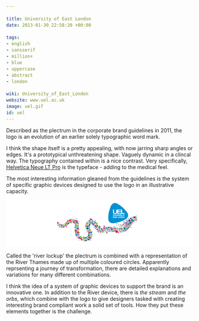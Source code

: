 ```yaml
---

title: University of East London
date: 2013-01-30 22:58:20 +00:00

tags:
- english
- sansserif
- million+
- blue
- uppercase
- abstract
- london

wiki: University_of_East_London
website: www.uel.ac.uk
image: uel.gif
id: uel
---
```


Described as the plectrum in the corporate brand guidelines in 2011, the logo is an evolution of an earlier solely typographic word mark.

I think the shape itself is a pretty appealing, with now jarring sharp angles or edges. It's a prototypical unthreatening shape. Vaguely dynamic in a clincal way. The typography contained within is a nice contrast. Very specifically,<a href="http://typedia.com/explore/typeface/helvetica-neue/"> Helvetica Neue LT Pro</a> is the typeface - adding to the medical feel.

The most interesting information gleaned from the guidelines is the system of specific graphic devices designed to use the logo in an illustrative capacity.

![UEL logo device](/images/unilogos/uel-lockup.gif)

Called the 'river lockup' the plectrum is combined with a representation of the River Thames made up of multiple coloured circles. Apparently reprsenting a journey of transformation, there are detailed explanations and variations for many different combinations.

I think the idea of a system of graphic devices to support the brand is an innovative one. In addition to the River device, there is <em>the stream </em> and <em>the orbs</em>, which combine with the logo to give designers tasked with creating interesting brand compliant work a solid set of tools. How they put these elements together is the challenge.
